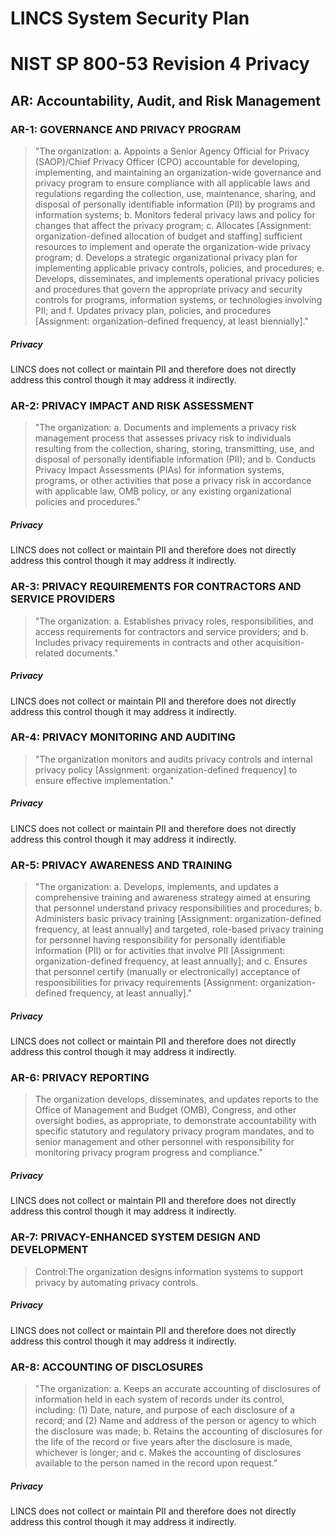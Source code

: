 # LINCS System Security Plan

# NIST SP 800-53 Revision 4 Privacy

## AR: Accountability, Audit, and Risk Management

### AR-1: GOVERNANCE AND PRIVACY PROGRAM

> "The organization:
>    a.   Appoints a Senior Agency Official for Privacy (SAOP)/Chief Privacy Officer
>         (CPO) accountable for developing, implementing, and maintaining an organization-wide
>         governance and privacy program to ensure compliance with all applicable
> laws and
>         regulations regarding the collection, use, maintenance, sharing, and disposal
>         of personally identifiable information (PII) by programs and information
> systems;
>    b.   Monitors federal privacy laws and policy for changes that affect the privacy
>         program;
>    c.   Allocates [Assignment: organization-defined allocation of budget and staffing]
>         sufficient resources to implement and operate the organization-wide privacy
> program;
>    d.   Develops a strategic organizational privacy plan for implementing applicable
>         privacy controls, policies, and procedures;
>    e.   Develops, disseminates, and implements operational privacy policies and
>         procedures that govern the appropriate privacy and security controls for
> programs,
>         information systems, or technologies involving PII; and
>    f.   Updates privacy plan, policies, and procedures [Assignment: organization-defined
>         frequency, at least biennially]."

##### Privacy

LINCS does not collect or maintain PII and therefore does not directly address this
control though it may address it indirectly.


### AR-2: PRIVACY IMPACT AND RISK ASSESSMENT

> "The organization:
>      a.   Documents and implements a privacy risk management process that assesses
> privacy risk to
>           individuals resulting from the collection, sharing, storing, transmitting,
> use, and disposal of
>           personally identifiable information (PII); and
>      b.   Conducts Privacy Impact Assessments (PIAs) for information systems,
> programs, or other
>           activities that pose a privacy risk in accordance with applicable law,
> OMB policy, or any
>           existing organizational policies and procedures."

##### Privacy

LINCS does not collect or maintain PII and therefore does not directly address this
control though it may address it indirectly.


### AR-3: PRIVACY REQUIREMENTS FOR CONTRACTORS AND SERVICE PROVIDERS

> "The organization:
>      a.   Establishes privacy roles, responsibilities, and access requirements for contractors and service
>           providers; and
>      b.   Includes privacy requirements in contracts and other acquisition-related documents."

##### Privacy

LINCS does not collect or maintain PII and therefore does not directly address this
control though it may address it indirectly.


### AR-4: PRIVACY MONITORING AND AUDITING

> "The organization monitors and audits privacy controls and internal privacy policy
>   [Assignment: organization-defined frequency] to ensure effective implementation."

##### Privacy

LINCS does not collect or maintain PII and therefore does not directly address this
control though it may address it indirectly.


### AR-5: PRIVACY AWARENESS AND TRAINING

> "The organization:
>      a.   Develops, implements, and updates a comprehensive training and awareness
> strategy aimed at
>           ensuring that personnel understand privacy responsibilities and procedures;
>      b.   Administers basic privacy training [Assignment: organization-defined
> frequency, at least
>           annually] and targeted, role-based privacy training for personnel having
> responsibility for
>           personally identifiable information (PII) or for activities that involve
> PII [Assignment:
>           organization-defined frequency, at least annually]; and
>      c.   Ensures that personnel certify (manually or electronically) acceptance
> of responsibilities for
>           privacy requirements [Assignment: organization-defined frequency, at
> least annually]."

##### Privacy

LINCS does not collect or maintain PII and therefore does not directly address this
control though it may address it indirectly.


### AR-6: PRIVACY REPORTING

> The organization develops, disseminates, and updates reports to the Office of
>      Management and Budget (OMB), Congress, and other oversight bodies, as appropriate,
> to
>      demonstrate accountability with specific statutory and regulatory privacy
> program mandates, and
>      to senior management and other personnel with responsibility for monitoring
> privacy program
>      progress and compliance."

##### Privacy

LINCS does not collect or maintain PII and therefore does not directly address this
control though it may address it indirectly.


### AR-7: PRIVACY-ENHANCED SYSTEM DESIGN AND DEVELOPMENT

> Control:The organization designs information systems to support privacy by automating privacy controls.

##### Privacy

LINCS does not collect or maintain PII and therefore does not directly address this
control though it may address it indirectly.


### AR-8: ACCOUNTING OF DISCLOSURES

> "The organization:
>      a.   Keeps an accurate accounting of disclosures of information held in each
> system of records
>           under its control, including:
>           (1) Date, nature, and purpose of each disclosure of a record; and
>           (2) Name and address of the person or agency to which the disclosure
> was made;
>      b.   Retains the accounting of disclosures for the life of the record or
> five years after the
>           disclosure is made, whichever is longer; and
>      c.   Makes the accounting of disclosures available to the person named in
> the record upon request."

##### Privacy

LINCS does not collect or maintain PII and therefore does not directly address this
control though it may address it indirectly.



